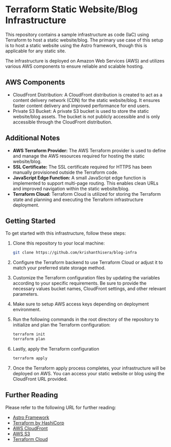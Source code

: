# Terraform Static Website/Blog Infrastructure

This repository contains a sample infrastructure as code (IaC) using Terraform to host a static website/blog. The primary use case of this setup is to host a static website using the Astro framework, though this is applicable for any static site.

The infrastructure is deployed on Amazon Web Services (AWS) and utilizes various AWS components to ensure reliable and scalable hosting.

## AWS Components

- CloudFront Distribution: A CloudFront distribution is created to act as a content delivery network (CDN) for the static website/blog. It ensures faster content delivery and improved performance for end users.
- Private S3 Bucket: A private S3 bucket is used to store the static website/blog assets. The bucket is not publicly accessible and is only accessible through the CloudFront distribution.

## Additional Notes

- **AWS Terraform Provider:** The AWS Terraform provider is used to define and manage the AWS resources required for hosting the static website/blog.
- **SSL Certificate:** The SSL certificate required for HTTPS has been manually provisioned outside the Terraform code.
- **JavaScript Edge Function:** A small JavaScript edge function is implemented to support multi-page routing. This enables clean URLs and improved navigation within the static website/blog.
- **Terraform Cloud:** Terraform Cloud is utilized for storing the Terraform state and planning and executing the Terraform infrastructure deployment.

## Getting Started

To get started with this infrastructure, follow these steps:

1. Clone this repository to your local machine:

    ```sh
    git clone https://github.com/krishanthisera/blog-infra
    ```

2. Configure the Terraform backend to use Terraform Cloud or adjust it to match your preferred state storage method.
3. Customize the Terraform configuration files by updating the variables according to your specific requirements. Be sure to provide the necessary values bucket names, CloudFront settings, and other relevant parameters.
4. Make sure to setup  AWS access keys depending on deployment environment.
5. Run the following commands in the root directory of the repository to initialize and plan the Terraform configuration:

    ```sh
    terraform init
    terraform plan
    ```

6. Lastly, apply the Terraform configuration

    ```sh
    terraform apply
    ```

7. Once the Terraform apply process completes, your infrastructure will be deployed on AWS. You can access your static website or blog using the CloudFront URL provided.

## Further Reading

Please refer to the following URL for further reading:

- [Astro Framework](https://astro.build/)
- [Terraform by HashiCorp](https://www.terraform.io/)
- [AWS CloudFront](https://aws.amazon.com/cloudfront/)
- [AWS S3](https://aws.amazon.com/s3/)
- [Terraform Cloud](https://www.terraform.io/cloud)

